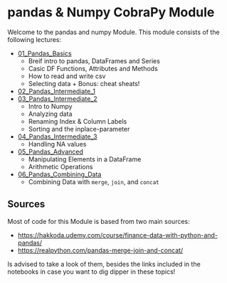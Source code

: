 # pandas & Numpy CobraPy Module

Welcome to the pandas and numpy Module. This module consists of the following lectures:

* [01_Pandas_Basics](01_Pandas_Basics.ipynb) 
    * Breif intro to pandas, DataFrames and Series
    * Casic DF Functions, Attributes and Methods
    * How to read and write csv
    * Selecting data + Bonus: cheat sheats!
* [02_Pandas_Intermediate_1](02_Pandas_Intermediate_1.ipynb) 
* [03_Pandas_Intermediate_2](03_Pandas_Intermediate_2.ipynb) 
    * Intro to Numpy
    * Analyzing data
    * Renaming Index & Column Labels
    * Sorting and the inplace-parameter
* [04_Pandas_Intermediate_3](04_Pandas_Intermediate_3.ipynb) 
    * Handling NA values
* [05_Pandas_Advanced](05_Pandas_Advanced.ipynb) 
    * Manipulating Elements in a DataFrame
    * Arithmetic Operations
* [06_Pandas_Combining_Data](06_Pandas_Combining_Data.ipynb) 
    * Combining Data with `merge`, `join`, and `concat`

## Sources

Most of code for this Module is based from two main sources:

* https://hakkoda.udemy.com/course/finance-data-with-python-and-pandas/ 
* https://realpython.com/pandas-merge-join-and-concat/ 

Is advised to take a look of them, besides the links included in the notebooks in case you want to dig dipper in these topics!

